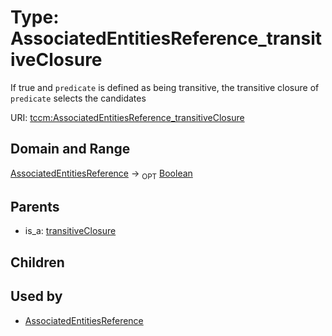 
# Type: AssociatedEntitiesReference_transitiveClosure


If true and `predicate` is defined as being transitive, the transitive closure of `predicate` selects the
candidates

URI: [tccm:AssociatedEntitiesReference_transitiveClosure](https://hotecosystem.org/tccm/AssociatedEntitiesReference_transitiveClosure)


## Domain and Range

[AssociatedEntitiesReference](AssociatedEntitiesReference.md) ->  <sub>OPT</sub> [Boolean](types/Boolean.md)

## Parents

 *  is_a: [transitiveClosure](transitiveClosure.md)

## Children


## Used by

 * [AssociatedEntitiesReference](AssociatedEntitiesReference.md)
